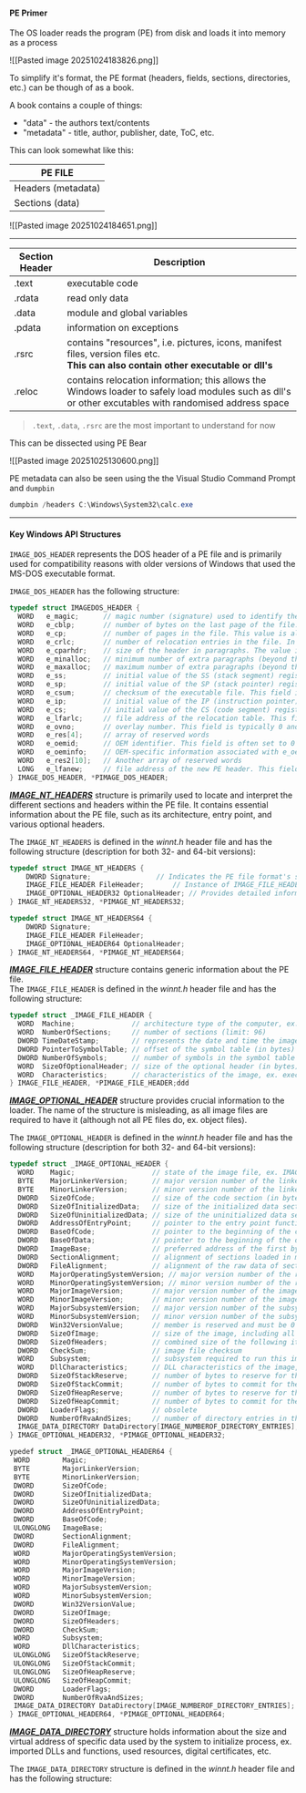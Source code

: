 
#### PE Primer

The OS loader reads the program (PE) from disk and loads it into memory as a process

![[Pasted image 20251024183826.png]]

To simplify it's format, the PE format (headers, fields, sections, directories, etc.) can be though of as a book.

A book contains a couple of things:
- "data" - the authors text/contents
- "metadata" - title, author, publisher, date, ToC, etc.

This can look somewhat like this:

| PE FILE            |
| ------------------ |
| Headers (metadata) |
| Sections (data)    |


![[Pasted image 20251024184651.png]]


---


| Section Header | Description                                                                                                                                            |
| -------------- | ------------------------------------------------------------------------------------------------------------------------------------------------------ |
| .text          | executable code                                                                                                                                        |
| .rdata         | read only data                                                                                                                                         |
| .data          | module and global variables                                                                                                                            |
| .pdata         | information on exceptions                                                                                                                              |
| .rsrc          | contains "resources", i.e. pictures, icons, manifest files, version files etc.<br>**This can also contain other executable or dll's**                  |
| .reloc         | contains relocation information; this allows the Windows loader to safely load modules such as dll's or other excutables with randomised address space |

> `.text`, `.data`, `.rsrc` are the most important to understand for now


This can be dissected using PE Bear

![[Pasted image 20251025130600.png]]


PE metadata can also be seen using the  the Visual Studio Command Prompt and `dumpbin`

```powershell
dumpbin /headers C:\Windows\System32\calc.exe
```

---

#### Key Windows API Structures

`IMAGE_DOS_HEADER` represents the DOS header of a PE file and is primarily used for compatibility reasons with older versions of Windows that used the MS-DOS executable format.

`IMAGE_DOS_HEADER` has the following structure:

```c
typedef struct IMAGEDOS_HEADER {
  WORD   e_magic;      // magic number (signature) used to identify the file format. In a valid PE file, this field should contain IMAGE_DOS_SIGNATURE (0x5A4D)
  WORD   e_cblp;       // number of bytes on the last page of the file. This value is typically 0 and is used for alignment purposes
  WORD   e_cp;         // number of pages in the file. This value is also used for alignment and is typically 0
  WORD   e_crlc;       // number of relocation entries in the file. In modern PE files, this value is usually 0
  WORD   e_cparhdr;    // size of the header in paragraphs. The value is typically 4 and is used for calculating the offset to the PE header
  WORD   e_minalloc;   // minimum number of extra paragraphs (beyond the header) required by the program
  WORD   e_maxalloc;   // maximum number of extra paragraphs (beyond the header) required by the program
  WORD   e_ss;         // initial value of the SS (stack segment) register
  WORD   e_sp;         // initial value of the SP (stack pointer) register
  WORD   e_csum;       // checksum of the executable file. This field is often set to 0
  WORD   e_ip;         // initial value of the IP (instruction pointer) register
  WORD   e_cs;         // initial value of the CS (code segment) register
  WORD   e_lfarlc;     // file address of the relocation table. This field is typically set to IMAGE_FIRST_SECTION_OFFSET (0x40)
  WORD   e_ovno;       // overlay number. This field is typically 0 and is used when the executable has multiple overlays
  WORD   e_res[4];     // array of reserved words
  WORD   e_oemid;      // OEM identifier. This field is often set to 0
  WORD   e_oeminfo;    // OEM-specific information associated with e_oemid
  WORD   e_res2[10];   // Another array of reserved words
  LONG   e_lfanew;     // file address of the new PE header. This field points to the beginning of the PE header in the file
} IMAGE_DOS_HEADER, *PIMAGE_DOS_HEADER;
```


[**_IMAGE_NT_HEADERS_**](https://learn.microsoft.com/en-us/windows/win32/api/winnt/ns-winnt-image_nt_headers32) structure is primarily used to locate and interpret the different sections and headers within the PE file. It contains essential information about the PE file, such as its architecture, entry point, and various optional headers.

The `IMAGE_NT_HEADERS` is defined in the _winnt.h_ header file and has the following structure (description for both 32- and 64-bit versions):

```c
typedef struct IMAGE_NT_HEADERS {
    DWORD Signature;				// Indicates the PE file format's signature. It helps identify the file format as a PE file
    IMAGE_FILE_HEADER FileHeader;		// Instance of IMAGE_FILE_HEADER structure, containing info such as the target machine, number of sections, time stamp, etc.
    IMAGE_OPTIONAL_HEADER32 OptionalHeader;	// Provides detailed information about the PE file, including its entry point, image base address, sections, imports, exports
} IMAGE_NT_HEADERS32, *PIMAGE_NT_HEADERS32;
```

```c
typedef struct IMAGE_NT_HEADERS64 {
    DWORD Signature;
    IMAGE_FILE_HEADER FileHeader;
    IMAGE_OPTIONAL_HEADER64 OptionalHeader;
} IMAGE_NT_HEADERS64, *PIMAGE_NT_HEADERS64;
```

[**_IMAGE_FILE_HEADER_**](https://learn.microsoft.com/en-us/windows/win32/api/winnt/ns-winnt-image_file_header) structure contains generic information about the PE file.  
The `IMAGE_FILE_HEADER` is defined in the _winnt.h_ header file and has the following structure:

```c
typedef struct _IMAGE_FILE_HEADER {
  WORD  Machine;              // architecture type of the computer, ex. x86, x64, Itanium
  WORD  NumberOfSections;     // number of sections (limit: 96)
  DWORD TimeDateStamp;        // represents the date and time the image was created by the linker
  DWORD PointerToSymbolTable; // offset of the symbol table (in bytes)
  DWORD NumberOfSymbols;      // number of symbols in the symbol table
  WORD  SizeOfOptionalHeader; // size of the optional header (in bytes)
  WORD  Characteristics;      // characteristics of the image, ex. executable image, system file, DLL, etc.
} IMAGE_FILE_HEADER, *PIMAGE_FILE_HEADER;ddd
```

[**_IMAGE_OPTIONAL_HEADER_**](https://learn.microsoft.com/en-us/windows/win32/api/winnt/ns-winnt-image_optional_header32) structure provides crucial information to the loader. The name of the structure is misleading, as all image files are required to have it (although not all PE files do, ex. object files).

The `IMAGE_OPTIONAL_HEADER` is defined in the _winnt.h_ header file and has the following structure (description for both 32- and 64-bit versions):

```c
typedef struct _IMAGE_OPTIONAL_HEADER {
  WORD    Magic;                   // state of the image file, ex. IMAGE_NT_OPTIONAL_HDR32_MAGIC, IMAGE_NT_OPTIONAL_HDR64_MAGIC, etc.
  BYTE    MajorLinkerVersion;      // major version number of the linker
  BYTE    MinorLinkerVersion;      // minor version number of the linker
  DWORD   SizeOfCode;              // size of the code section (in bytes)
  DWORD   SizeOfInitializedData;   // size of the initialized data section (in bytes)
  DWORD   SizeOfUninitializedData; // size of the uninitialized data section (in bytes)
  DWORD   AddressOfEntryPoint;     // pointer to the entry point function, relative to the image base address
  DWORD   BaseOfCode;              // pointer to the beginning of the code section, relative to the image base
  DWORD   BaseOfData;              // pointer to the beginning of the data section, relative to the image base
  DWORD   ImageBase;               // preferred address of the first byte of the image when it is loaded in memory (multiple of 64 kB)
  DWORD   SectionAlignment;        // alignment of sections loaded in memory (in bytes)
  DWORD   FileAlignment;           // alignment of the raw data of sections in the image file (in bytes)
  WORD    MajorOperatingSystemVersion; // major version number of the required OS
  WORD    MinorOperatingSystemVersion; // minor version number of the required OS
  WORD    MajorImageVersion;       // major version number of the image
  WORD    MinorImageVersion;       // minor version number of the image
  WORD    MajorSubsystemVersion;   // major version number of the subsystem
  WORD    MinorSubsystemVersion;   // minor version number of the subsystem
  DWORD   Win32VersionValue;       // member is reserved and must be 0
  DWORD   SizeOfImage;             // size of the image, including all headers (in bytes)
  DWORD   SizeOfHeaders;           // combined size of the following items: e_lfanew (from IMAGE_DOS_HEADER), 4 byte signature, size of IMAGE_FILE_HEADER, size of optional header, size of all section headers
  DWORD   CheckSum;                // image file checksum
  WORD    Subsystem;               // subsystem required to run this image, ex. native, GUI, CUI, POSIX, etc.
  WORD    DllCharacteristics;      // DLL characteristics of the image, ex. dynamic base, DEP, CFG, no SEH, etc.
  DWORD   SizeOfStackReserve;      // number of bytes to reserve for the stack
  DWORD   SizeOfStackCommit;       // number of bytes to commit for the stack
  DWORD   SizeOfHeapReserve;       // number of bytes to reserve for the local heap
  DWORD   SizeOfHeapCommit;        // number of bytes to commit for the local heap
  DWORD   LoaderFlags;             // obsolete
  DWORD   NumberOfRvaAndSizes;     // number of directory entries in the remainder of the optional header
  IMAGE_DATA_DIRECTORY DataDirectory[IMAGE_NUMBEROF_DIRECTORY_ENTRIES]; // array of IMAGE_DATA_DIRECTORY structures, each index number is assiociated with different type of data directory (see below)
} IMAGE_OPTIONAL_HEADER32, *PIMAGE_OPTIONAL_HEADER32;
```

```c
ypedef struct _IMAGE_OPTIONAL_HEADER64 {
 WORD        Magic;                      
 BYTE        MajorLinkerVersion;         
 BYTE        MinorLinkerVersion;         
 DWORD       SizeOfCode;                 
 DWORD       SizeOfInitializedData;      
 DWORD       SizeOfUninitializedData;    
 DWORD       AddressOfEntryPoint;        
 DWORD       BaseOfCode;                 
 ULONGLONG   ImageBase;                  
 DWORD       SectionAlignment;           
 DWORD       FileAlignment;              
 WORD        MajorOperatingSystemVersion; 
 WORD        MinorOperatingSystemVersion;
 WORD        MajorImageVersion;
 WORD        MinorImageVersion;
 WORD        MajorSubsystemVersion;
 WORD        MinorSubsystemVersion;
 DWORD       Win32VersionValue;
 DWORD       SizeOfImage;
 DWORD       SizeOfHeaders;
 DWORD       CheckSum;
 WORD        Subsystem;
 WORD        DllCharacteristics;
 ULONGLONG   SizeOfStackReserve;
 ULONGLONG   SizeOfStackCommit;
 ULONGLONG   SizeOfHeapReserve;
 ULONGLONG   SizeOfHeapCommit;
 DWORD       LoaderFlags;
 DWORD       NumberOfRvaAndSizes;
 IMAGE_DATA_DIRECTORY DataDirectory[IMAGE_NUMBEROF_DIRECTORY_ENTRIES];
} IMAGE_OPTIONAL_HEADER64, *PIMAGE_OPTIONAL_HEADER64;
```

[**_IMAGE_DATA_DIRECTORY_**](https://learn.microsoft.com/en-us/windows/win32/api/winnt/ns-winnt-image_data_directory) structure holds information about the size and virtual address of specific data used by the system to initialize process, ex. imported DLLs and functions, used resources, digital certificates, etc.

The `IMAGE_DATA_DIRECTORY` structure is defined in the _winnt.h_ header file and has the following structure:
